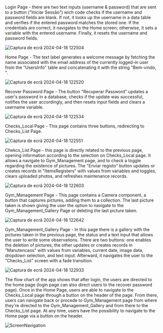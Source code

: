Login Page - there are two text inputs (username & password) that are sent to a button ("Iniciar Sessão") wich code checks if the username and password fields are blank. If not, it looks up the username in a data table and verifies if the entered password matches the stored one. If the credentials are correct, it navigates to the Home screen; otherwise, it sets a variable with the entered username. Finally, it resets the username and password fields.

![Captura de ecrã 2024-04-18 122504](https://github.com/fsilva28/Portefolio_PowerPlatform/assets/159443064/2df841bb-ab3e-42e5-8c10-e79e5e739048)

Home Page - The text label generates a welcome message by fetching the name associated with the email address of the currently logged-in user from the "UsersInfo" table and concatenating it with the string "Bem-vindo, ".

![Captura de ecrã 2024-04-18 122520](https://github.com/fsilva28/Portefolio_PowerPlatform/assets/159443064/00eff6b0-9aaa-493f-8ac2-5aae54321595)

Recover Password Page - The button "Recuperar Password" updates a user's password in a database, checks if the update was successful, notifies the user accordingly, and then resets input fields and clears a username variable.

![Captura de ecrã 2024-04-18 122534](https://github.com/fsilva28/Portefolio_PowerPlatform/assets/159443064/3da8c6c6-6e58-44be-9b3b-8809c8b6a920)

Checks_Local Page - This page contains three buttons, redirecting to Checks_List Page. 

![Captura de ecrã 2024-04-18 122551](https://github.com/fsilva28/Portefolio_PowerPlatform/assets/159443064/0d7fa6f9-090c-4df6-8454-faec1430ed28)

Chekcs_List Page - this page is directly related to the previous page, opening information according to the selection on Checks_Local page. It allows a navigate to Gym_Management page, and to check a toggle regarding the existence of pictures. The "Enviar registo" button updates or creates records in "ItemsRegisters" with values from variables and toggles, clears uploaded photos, and refreshes maintenance records.

![Captura de ecrã 2024-04-18 122603](https://github.com/fsilva28/Portefolio_PowerPlatform/assets/159443064/655fba7f-b4c4-42d0-9589-a3ffa1cd470c)

Gym_Management Page - This page contains a Camera component, a button that captures pictures, adding them to a collection. The last picture taken is shown giving the user the option to navigate to the Gym_Management_Gallery Page or deleting the last picture taken.

![Captura de ecrã 2024-04-18 122642](https://github.com/fsilva28/Portefolio_PowerPlatform/assets/159443064/73ca8331-b39b-4a5a-b7d6-6dfe320cda2d)

Gym_Management_Gallery Page - In this page there is a gallery with the pictures taken in the previous page, the status and a text input that allows the user to write some observations. There are two buttons: one enables the deletion of pictures; the other updates or creates records in "Manutencaos" with values from variables, current date, image data, dropdown selection, and text input. Afterward, it navigates the user to the "Checks_List" screen with a fade transition.

![Captura de ecrã 2024-04-18 122933](https://github.com/fsilva28/Portefolio_PowerPlatform/assets/159443064/abceb109-46a4-491f-8c78-cc792baa1382)

The flow chart of the app shows that after login, the users are directed to the home page (login page can also direct users to the recover password page). Once in the Home Page, users are able to navigate to the Checks_Local page through a button on the header of the page. From there, users can navigate back or procede to Gym_Management page from where they're directed to the Gym_Management_Gallery and from there to the Checks_List page. At any time, users have the possibility to navigate to the Home page via a button on the header.

![ScreenNavigation](https://github.com/fsilva28/Portefolio_PowerPlatform/assets/159443064/58fbf0a2-0d66-40b8-89db-19cd9f4501b7)
